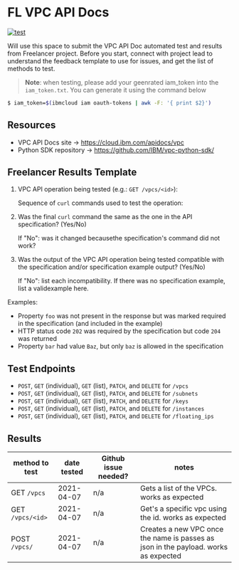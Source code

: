 # FL VPC API Docs

[![test](https://github.com/stemke/fl-vpc-apidoc/actions/workflows/test.yml/badge.svg)](https://github.com/stemke/fl-vpc-apidoc/actions/workflows/test.yml)

Will use this space to submit the VPC API Doc automated test and results from Freelancer project.  Before you start, connect with project lead to understand the feedback template to use for issues, and get the list of methods to test.

> **Note**: when testing, please add your geenrated iam_token into the `iam_token.txt`. You can generate it using the command below

```sh
$ iam_token=$(ibmcloud iam oauth-tokens | awk -F: '{ print $2}')
```

## Resources

* VPC API Docs site -> https://cloud.ibm.com/apidocs/vpc
* Python SDK repository -> https://github.com/IBM/vpc-python-sdk/
## Freelancer Results Template

1. VPC API operation being tested (e.g.: `GET /vpcs/<id>`):
  
    Sequence of `curl` commands used to test the operation:

2. Was the final `curl` command the same as the one in the API specification?  (Yes/No)

    If "No": was it changed becausethe specification's command did not work?

3. Was the output of the VPC API operation being tested compatible with the specification and/or specification example output? (Yes/No)

    If "No": list each incompatibility. If there was no specification example, list a validexample here.

Examples:
* Property `foo` was not present in the response but was marked required in the specification (and included in the example)
* HTTP status code `202` was required by the specification but code `204` was returned
* Property `bar` had value `Baz`, but only `baz` is allowed in the specification

## Test Endpoints 

- `POST`, `GET` (individual), `GET` (list), `PATCH`, and `DELETE` for `/vpcs`
- `POST`, `GET` (individual), `GET` (list), `PATCH`, and `DELETE` for `/subnets`
- `POST`, `GET` (individual), `GET` (list), `PATCH`, and `DELETE` for `/keys`
- `POST`, `GET` (individual), `GET` (list), `PATCH`, and `DELETE` for `/instances`
- `POST`, `GET` (individual), `GET` (list), `PATCH`, and `DELETE` for `/floating_ips`

## Results


| method to test   | date tested | Github issue needed? | notes |
|----------------  |-------------|----------------------|-------|
| GET `/vpcs`      | 2021-04-07  |   n/a                | Gets a list of the VPCs. works as expected |
| GET `/vpcs/<id>` | 2021-04-07  |   n/a                | Get's a specific vpc using the id. works as expected |
| POST `/vpcs/`    | 2021-04-07  |   n/a                | Creates a new VPC once the name is passes as json in the payload. works as expected |

